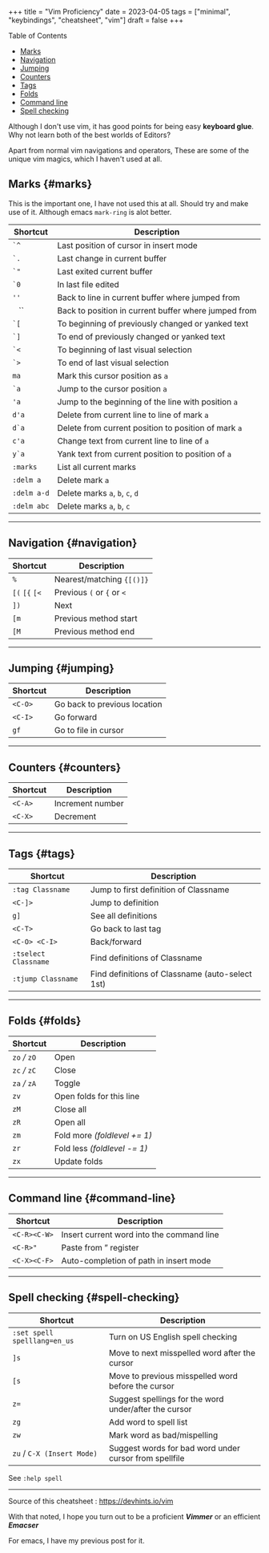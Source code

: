 +++
title = "Vim Proficiency"
date = 2023-04-05
tags = ["minimal", "keybindings", "cheatsheet", "vim"]
draft = false
+++

<div class="ox-hugo-toc toc">

<div class="heading">Table of Contents</div>

- [Marks](#marks)
- [Navigation](#navigation)
- [Jumping](#jumping)
- [Counters](#counters)
- [Tags](#tags)
- [Folds](#folds)
- [Command line](#command-line)
- [Spell checking](#spell-checking)

</div>
<!--endtoc-->

Although I don't use vim, it has good points for being easy **keyboard glue**. Why not learn both of the best worlds of Editors?

Apart from normal vim navigations and operators, These are some of the unique vim magics, which I haven't used at all.


## Marks {#marks}

This is the important one, I have not used this at all. Should try and make use of it. Although emacs `mark-ring` is alot better.

| Shortcut    | Description                                          |
|-------------|------------------------------------------------------|
| `` `^ ``    | Last position of cursor in insert mode               |
| `` `. ``    | Last change in current buffer                        |
| `` `" ``    | Last exited current buffer                           |
| `` `0 ``    | In last file edited                                  |
| `''`        | Back to line in current buffer where jumped from     |
| `` `` ``    | Back to position in current buffer where jumped from |
| `` `[ ``    | To beginning of previously changed or yanked text    |
| `` `] ``    | To end of previously changed or yanked text          |
| `` `< ``    | To beginning of last visual selection                |
| `` `> ``    | To end of last visual selection                      |
| `ma`        | Mark this cursor position as `a`                     |
| `` `a ``    | Jump to the cursor position `a`                      |
| `'a`        | Jump to the beginning of the line with position `a`  |
| `d'a`       | Delete from current line to line of mark `a`         |
| ``d`a``     | Delete from current position to position of mark `a` |
| `c'a`       | Change text from current line to line of `a`         |
| ``y`a``     | Yank text from current position to position of `a`   |
| `:marks`    | List all current marks                               |
| `:delm a`   | Delete mark `a`                                      |
| `:delm a-d` | Delete marks `a`, `b`, `c`, `d`                      |
| `:delm abc` | Delete marks `a`, `b`, `c`                           |

---


## Navigation {#navigation}

| Shortcut       | Description                |
|----------------|----------------------------|
| `%`            | Nearest/matching `{[()]}`  |
| `[(` `[{` `[<` | Previous `(` or `{` or `<` |
| `])`           | Next                       |
| `[m`           | Previous method start      |
| `[M`           | Previous method end        |

---


## Jumping {#jumping}

| Shortcut | Description                  |
|----------|------------------------------|
| `<C-O>`  | Go back to previous location |
| `<C-I>`  | Go forward                   |
| `gf`     | Go to file in cursor         |

---


## Counters {#counters}

| Shortcut | Description      |
|----------|------------------|
| `<C-A>`  | Increment number |
| `<C-X>`  | Decrement        |

---


## Tags {#tags}

| Shortcut             | Description                                     |
|----------------------|-------------------------------------------------|
| `:tag Classname`     | Jump to first definition of Classname           |
| `<C-]>`              | Jump to definition                              |
| `g]`                 | See all definitions                             |
| `<C-T>`              | Go back to last tag                             |
| `<C-O> <C-I>`        | Back/forward                                    |
| `:tselect Classname` | Find definitions of Classname                   |
| `:tjump Classname`   | Find definitions of Classname (auto-select 1st) |

---


## Folds {#folds}

| Shortcut      | Description                  |
|---------------|------------------------------|
| `zo` _/_ `zO` | Open                         |
| `zc` _/_ `zC` | Close                        |
| `za` _/_ `zA` | Toggle                       |
| `zv`          | Open folds for this line     |
| `zM`          | Close all                    |
| `zR`          | Open all                     |
| `zm`          | Fold more _(foldlevel += 1)_ |
| `zr`          | Fold less _(foldlevel -= 1)_ |
| `zx`          | Update folds                 |

---


## Command line {#command-line}

| Shortcut     | Description                               |
|--------------|-------------------------------------------|
| `<C-R><C-W>` | Insert current word into the command line |
| `<C-R>"`     | Paste from ” register                     |
| `<C-X><C-F>` | Auto-completion of path in insert mode    |

---


## Spell checking {#spell-checking}

| Shortcut                     | Description                                            |
|------------------------------|--------------------------------------------------------|
| `:set spell spelllang=en_us` | Turn on US English spell checking                      |
| `]s`                         | Move to next misspelled word after the cursor          |
| `[s`                         | Move to previous misspelled word before the cursor     |
| `z=`                         | Suggest spellings for the word under/after the cursor  |
| `zg`                         | Add word to spell list                                 |
| `zw`                         | Mark word as bad/mispelling                            |
| `zu` / `C-X (Insert Mode)`   | Suggest words for bad word under cursor from spellfile |

See `:help spell`

---

Source of this cheatsheet : <https://devhints.io/vim>

With that noted, I hope you turn out to be a proficient _**Vimmer**_ or an efficient _**Emacser**_

For emacs, I have my previous post for it.
